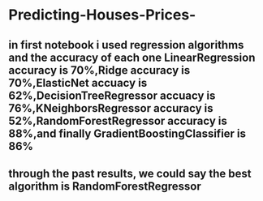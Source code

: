 # Predicting-Houses-Prices- #
##  in first notebook i used regression algorithms and the accuracy of each one LinearRegression accuracy is 70%,Ridge accuracy is 70%,ElasticNet accuacy is 62%,DecisionTreeRegressor accuacy is 76%,KNeighborsRegressor accuracy is 52%,RandomForestRegressor accuracy is 88%,and finally GradientBoostingClassifier is 86%  ##
##  through the past results, we could say the best algorithm is  RandomForestRegressor  ##

